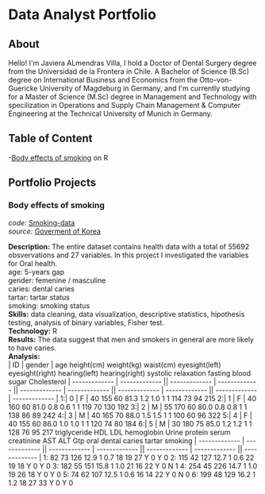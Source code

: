 # Data Analyst Portfolio

## About

Hello! I'm Javiera ALmendras Villa, I hold a Doctor of Dental Surgery degree from the Universidad de la Frontera in Chile. 
A Bachelor of Science (B.Sc) degree on International Business and Economics from the Otto-von-Guericke University of Magdeburg in Germany, and 
I'm currently studying for a Master of Science (M.Sc) degree in Management and Technology with specilization in Operations and Supply Chain Management & 
Computer Engineering at the Technical University of Munich in Germany.

## Table of Content
-[Body effects of smoking](https://github.com/JavieraAlmendrasVilla/Data-Analyst-Portfolio/blob/main/smoking.R) on R
## Portfolio Projects

### Body effects of smoking
*code:* [Smoking-data](https://github.com/JavieraAlmendrasVilla/Data-Analyst-Portfolio/blob/main/smoking.R)<br>
*source:* [Goverment of Korea](https://www.kaggle.com/datasets/kukuroo3/body-signal-of-smoking)<br>

**Description:** The entire dataset contains health data with a total of 55692 obsvervations and 27 variables. In this project I investigated the variables for Oral health.<br>
age: 5-years gap<br>
gender: femenine / masculine<br>
caries: dental caries<br>
tartar: tartar status<br>
smoking: smoking status<br>
**Skills:** data cleaning, data visualization, descriptive statistics, hipothesis testing, analysis of binary variables, Fisher test.<br>
**Technology:** R<br>
**Results:** The data suggest that men and smokers in general are more likely to have caries.<br>
**Analysis:**<br>
  | ID  | gender | age height(cm) weight(kg) waist(cm) eyesight(left) eyesight(right) hearing(left) hearing(right) systolic relaxation fasting blood sugar Cholesterol
  | ------------- | ------------- || ------------- | ------------- || ------------- | ------------- || ------------- | ------------- || ------------- | ------------- |
1:|  0  |    F   |  40        155         60      81.3            1.2             1.0             1              1      114         73                  94         215
2:|  1  |    F   |  40        160         60      81.0            0.8             0.6             1              1      119         70                 130         192
3:|  2  |    M   |  55        170         60      80.0            0.8             0.8             1              1      138         86                  89         242
4:|  3  |    M   |  40        165         70      88.0            1.5             1.5             1              1      100         60                  96         322
5:|  4  |    F   |  40        155         60      86.0            1.0             1.0             1              1      120         74                  80         184
6:|  5  |    M   |  30        180         75      85.0            1.2             1.2             1              1      128         76                  95         217
   triglyceride HDL LDL hemoglobin Urine protein serum creatinine AST ALT Gtp oral dental caries tartar smoking
   | ------------- | ------------- || ------------- | ------------- || ------------- | ------------- || ------------- | 
1:           82  73 126       12.9             1              0.7  18  19  27    Y             0      Y       0
2:          115  42 127       12.7             1              0.6  22  19  18    Y             0      Y       0
3:          182  55 151       15.8             1              1.0  21  16  22    Y             0      N       1
4:          254  45 226       14.7             1              1.0  19  26  18    Y             0      Y       0
5:           74  62 107       12.5             1              0.6  16  14  22    Y             0      N       0
6:          199  48 129       16.2             1              1.2  18  27  33    Y             0      Y       0










